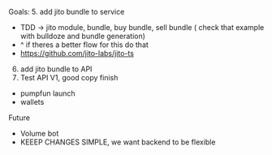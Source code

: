 

Goals:
5. add jito bundle to service
   - TDD -> jito module, bundle, buy bundle, sell bundle ( check that example with bulldoze and bundle generation)
 - ^ if theres a better flow for this do that
 - https://github.com/jito-labs/jito-ts 
6. add jito bundle to API
7. Test API V1, good copy finish
  -  pumpfun launch
  -  wallets

Future
- Volume bot
- KEEEP CHANGES SIMPLE, we want backend to be flexible
